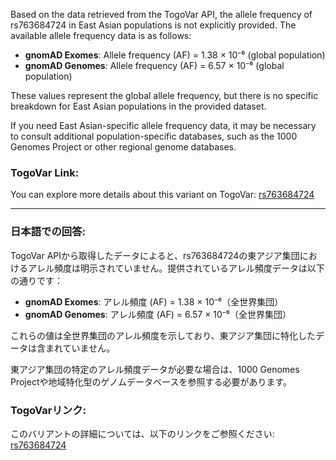 Based on the data retrieved from the TogoVar API, the allele frequency of rs763684724 in East Asian populations is not explicitly provided. The available allele frequency data is as follows:

- **gnomAD Exomes**: Allele frequency (AF) = 1.38 × 10⁻⁶ (global population)
- **gnomAD Genomes**: Allele frequency (AF) = 6.57 × 10⁻⁶ (global population)

These values represent the global allele frequency, but there is no specific breakdown for East Asian populations in the provided dataset.

If you need East Asian-specific allele frequency data, it may be necessary to consult additional population-specific databases, such as the 1000 Genomes Project or other regional genome databases.

### TogoVar Link:
You can explore more details about this variant on TogoVar: [rs763684724](https://identifiers.org/dbsnp/rs763684724)

---

### 日本語での回答:
TogoVar APIから取得したデータによると、rs763684724の東アジア集団におけるアレル頻度は明示されていません。提供されているアレル頻度データは以下の通りです：

- **gnomAD Exomes**: アレル頻度 (AF) = 1.38 × 10⁻⁶（全世界集団）
- **gnomAD Genomes**: アレル頻度 (AF) = 6.57 × 10⁻⁶（全世界集団）

これらの値は全世界集団のアレル頻度を示しており、東アジア集団に特化したデータは含まれていません。

東アジア集団の特定のアレル頻度データが必要な場合は、1000 Genomes Projectや地域特化型のゲノムデータベースを参照する必要があります。

### TogoVarリンク:
このバリアントの詳細については、以下のリンクをご参照ください: [rs763684724](https://identifiers.org/dbsnp/rs763684724)